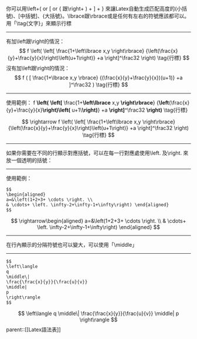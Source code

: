 你可以用\\left+( or \[ or \{  跟\\right+ \) + \] + \} 來讓Latex自動生成匹配高度的\(小括號\)、\[中括號\]、\{大括號\}。\\lbrace跟\\rbrace或是任何有左右的符號應該都可以。用「\\tag{文字}」來顯示行標
- - -
有加\\left跟\\right的情況：
$$
f
\left(
\left[
\frac{1+\left\lbrace x,y \right\rbrace}
{\left(\frac{x}{y}+\frac{y}{x}\right)\left(u+1\right)}
+a
\right]^\frac32
\right)
\tag{行標}
$$
沒有加\\left跟\\right的情況：
$$
f
(
[
\frac{1+\lbrace x,y \rbrace}
{(\frac{x}{y}+\frac{y}{x})(u+1)}
+a
]^\frac32
)
\tag{行標}
$$
- - -
使用範例：
f
**\\left\(**
**\\left\[**
\\frac{1+**\\left\\lbrace** x,y **\\right\\rbrace**}
{**\\left**(\\frac{x}{y}+\\frac{y}{x}**\\right)\\left\(** u+1\\**\right)**}
+a
**\\right]**^\frac32
**\\right)**
\tag{行標}

$$
\rightarrow
f
\left(
\left[
\frac{1+\left\lbrace x,y \right\rbrace}
{\left(\frac{x}{y}+\frac{y}{x}\right)\left(u+1\right)}
+a
\right]^\frac32
\right)
\tag{行標}
$$

- - -
如果你需要在不同的行顯示對應括號，可以在每一行對應處使用\\left. 及\\right. 來放一個透明的括號：
- - -
使用範例：
```
$$
\begin{aligned}
a=&\left(1+2+3+ \cdots \right. \\
& \cdots+ \left. \infty-2+\infty-1+\infty\right) \end{aligned}
$$
```
$$ \rightarrow\begin{aligned} a=&\left(1+2+3+ \cdots \right. \\ & \cdots+ \left. \infty-2+\infty-1+\infty\right) \end{aligned} $$
- - -
在行內顯示的分隔符號也可以變大，可以使用「\\middle」
- - -
```
$$ 
\left\langle 
q 
\middle\| 
\frac{\frac{x}{y}}{\frac{u}{v}} 
\middle| 
p 
\right\rangle 
$$
```
$$ \left\langle 
q 
\middle\| 
\frac{\frac{x}{y}}{\frac{u}{v}} 
\middle| 
p 
\right\rangle $$
parent::[[Latex語法表]]